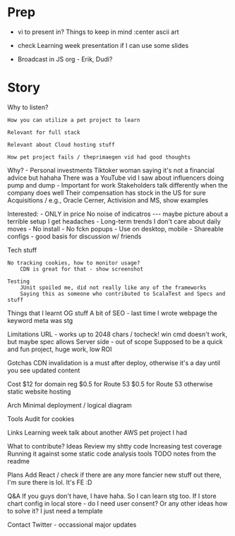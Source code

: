 Prep
====

- vi to present in?
  Things to keep in mind
	:center
	ascii art

- check Learning week presentation if I can use some slides

- Broadcast in JS org - Erik, Dudi?

Story
=====

Why to listen?

	How you can utilize a pet project to learn
	
	Relevant for full stack
	
	Relevant about Cloud hosting stuff

	How pet project fails / theprimaegen vid had good thoughts

Why?
	- Personal investments
	  Tiktoker woman saying it's not a financial advice but hahaha
	  There was a YouTube vid I saw about influencers doing pump and dump 
	- Important for work
	  Stakeholders talk differently when the company does well
	  Their compensation has stock in the US for sure
	  Acquisitions / e.g., Oracle Cerner, Activision and MS, show examples

Interested:
	- ONLY in price
	  No noise of indicatros --- maybe picture about a terrible setup
	  I get headaches
	- Long-term trends
	  I don't care about daily moves
	- No install
	- No fckn popups
	- Use on desktop, mobile
	- Shareable configs - good basis for discussion w/ friends

Tech stuff

	No tracking cookies, how to monitor usage?
		CDN is great for that - show screenshot
	
	Testing
		JUnit spoiled me, did not really like any of the frameworks
		Saying this as someone who contributed to ScalaTest and Specs and stuff
	
Things that I learnt
	OG stuff
	A bit of SEO - last time I wrote webpage the keyword meta was stg

Limitations
	URL - works up to 2048 chars / tocheck! win cmd doesn't work, but maybe spec allows
	Server side - out of scope
		Supposed to be a quick and fun project, huge work, low ROI

Gotchas
	CDN invalidation is a must after deploy, otherwise it's a day until you see updated content
	
Cost
	$12 for domain reg
	$0.5 for Route 53
	$0.5 for Route 53
	otherwise static website hosting

Arch
	Minimal deployment / logical diagram

Tools
	Audit for cookies

Links
	Learning week talk about another AWS pet project I had

What to contribute?
	Ideas
	Review my shtty code
	Increasing test coverage
	Running it against some static code analysis tools
	TODO notes from the readme

Plans
	Add React / check if there are any more fancier new stuff out there, I'm sure there is lol. It's FE :D

Q&A
	If you guys don't have, I have haha. So I can learn stg too.
	If I store chart config in local store - do I need user consent?
		Or any other ideas how to solve it? I just need a template

Contact
	Twitter - occassional major updates

